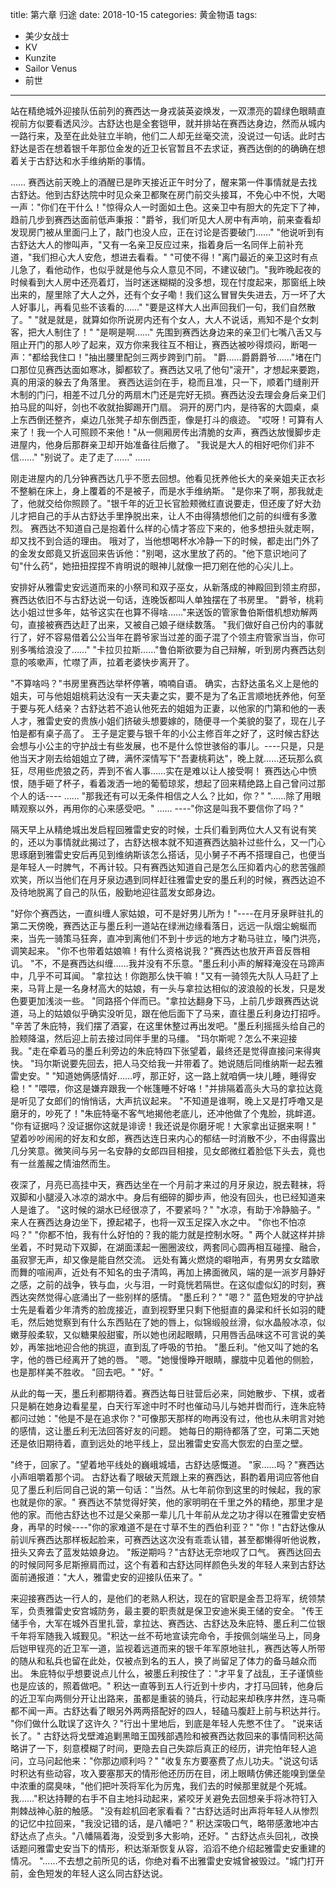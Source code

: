title: 第六章 归途
date: 2018-10-15
categories: 黄金物语
tags:
- 美少女战士
- KV
- Kunzite
- Sailor Venus
- 前世
---

站在精绝城外迎接队伍前列的赛西达一身戎装英姿焕发，一双漂亮的碧绿色眼睛直视前方似要看透风沙。古舒达也是全套铠甲，就并排站在赛西达身边，然而从城内一路行来，及至在此处驻立半晌，他们二人却无丝毫交流，没说过一句话。此时古舒达是否在想着银千年那位金发的近卫长官暂且不去求证，赛西达倒的的确确在想着关于古舒达和水手维纳斯的事情。<!--more-->

……
赛西达前天晚上的酒醒已是昨天接近正午时分了，醒来第一件事情就是去找古舒达。他到古舒达院中时见众亲卫都聚在房门前交头接耳，不免心中不悦，大喝一声："你们在干什么！"惊得众人一时面如土色。这亲卫中有胆大的先定下了神，趋前几步到赛西达面前低声秉报："爵爷，我们听见大人房中有声响，前来查看却发现房门被从里面闩上了，敲门也没人应，正在讨论是否要破门……"
"他说听到有古舒达大人的惨叫声，"又有一名亲卫反应过来，指着身后一名同伴上前补充道，"我们担心大人安危，想进去看看。"
"可使不得！"离门最近的亲卫这时有点儿急了，看他动作，也似乎就是他与众人意见不同，不建议破门。"我昨晚起夜的时候看到大人房中还亮着灯，当时迷迷糊糊的没多想，现在忖度起来，那窗纸上映出来的，屋里除了大人之外，还有个女子嘞！我们这么冒冒失失进去，万一坏了大人好事儿，再看见些不该看的……"
"要是这样大人出声回我们一句，我们自然散了。"
"就是就是，就算如你所说房内还有个女人，大人不说话，焉知不是个女刺客，把大人制住了！"
"是啊是啊……"
先围到赛西达身边来的亲卫们七嘴八舌又与阻止开门的那人吵了起来，双方你来我往互不相让，赛西达被吵得烦闷，断喝一声："都给我住口！"抽出腰里配剑三两步跨到门前。
"爵……爵爵爵爷……"堵在门口那位见赛西达面如寒冰，脚都软了。赛西达又吼了他句"滚开"，才想起来要跑，真的用滚的躲去了角落里。
赛西达运剑在手，稳而且准，只一下，顺着门缝削开木制的门闩，相差不过几分的两扇木门还是完好无损。赛西达没去理会身后亲卫们拍马屁的叫好，剑也不收就抬脚踢开门扇。
洞开的房门内，是待客的大圆桌，桌上东西倒还整齐，桌边几张凳子却东倒西歪，像是打斗的痕迹。
"哎呀！可算有人来了！我一个人可照顾不来他！"从一侧厢房传出清脆的女声，赛西达放慢脚步走进屋内，他身后那群亲卫却开始准备往后撤了。
"我说是大人的相好吧你们非不信……"
"别说了。走了走了……"
……

刚走进屋内的几分钟赛西达几乎不愿去回想。他看见抚养他长大的亲亲姐夫正衣衫不整躺在床上，身上覆着的不是被子，而是水手维纳斯。
"是你来了啊，那我就走了，他就交给你照顾了。"银千年的近卫长官脸颊微红直说要走，但还废了好大劲儿才把自己的手从古舒达手里挣脱出来，让人不由得猜想他们之前的纠缠有多激烈。
赛西达不知道自己是抱着什么样的心情才答应下来的，他多想扭头就走啊，却又找不到合适的理由。
哦对了，当他想喝杯水冷静一下的时候，都走出门外了的金发女郎竟又折返回来告诉他："别喝，这水里放了药的。"他下意识地问了句"什么药"，她扭扭捏捏不肯明说的眼神儿就像一把刀剜在他的心尖儿上。

安排好从雅雷史安远道而来的小祭司和双子巫女，从新落成的神殿回到领主府邸，赛西达依旧不与古舒达说一句话，连晚饭都叫人单独摆在了书房里。
"爵爷，桃莉达小姐过世多年，姑爷这实在也算不得啥……"来送饭的管家鲁伯斯借机想劝解两句，直接被赛西达赶了出来，又被自己娘子继续数落。
"我们做好自己份内的事就行了，好不容易借着公公当年在爵爷家当过差的面子混了个领主府管家当当，你可别多嘴给浪没了……"
"卡拉贝拉斯……"鲁伯斯欲要为自己辩解，听到房内赛西达刻意的咳嗽声，忙噤了声，拉着老婆快步离开了。

"不算啥吗？"书房里赛西达举杯停箸，喃喃自语。
确实，古舒达虽名义上是他的姐夫，可与他姐姐桃莉达没有一天夫妻之实，要不是为了名正言顺地抚养他，何至于要与死人结亲？古舒达若不追认他死去的姐姐为正妻，以他家的门第和他的一表人才，雅雷史安的贵族小姐们挤破头想要嫁的，随便寻一个美貌的娶了，现在儿子怕是都有桌子高了。
王子是定要与银千年的小公主修百年之好了，这时候古舒达会想与小公主的守护战士有些发展，也不是什么惊世骇俗的事儿。----只是，只是他当天才刚去给姐姐立了碑，满怀深情写下"吾妻桃莉达"，晚上就……还玩那么疯狂，尽用些虎狼之药，弄到不省人事……实在是难以让人接受啊！
赛西达心中愤恨，随手砸了杯子，看着泼洒一地的葡萄琼浆，想起了回来精绝路上自己曾问过那个人的话----
……
"那我还有可以无条件相信之人么？比如，你？"
"……除了用眼睛观察以外，再用你的心来感受吧。"
……
----"你这是叫我不要信你了吗？"

隔天早上从精绝城出发启程回雅雷史安的时候，士兵们看到两位大人又有说有笑的，还以为事情就此揭过了，古舒达根本就不知道赛西达脑补过些什么，又一门心思琢磨到雅雷史安后再见到维纳斯该怎么搭话，见小舅子不再不搭理自己，也便当是年轻人一时脾气，不再计较。只有赛西达知道自己是怎么压抑着内心的悲苦强颜欢笑，所以当他们在月牙泉边遇到同样赶往雅雷史安的墨丘利的时候，赛西达迫不及待地脱离了自己的队伍，殷勤地迎往蓝发女郎身边。

"好你个赛西达，一直纠缠人家姑娘，可不是好男儿所为！"----在月牙泉畔驻扎的第二天傍晚，赛西达正与墨丘利一道站在绿洲边缘看落日，远远一队烟尘蜿蜒而来，当先一骑策马狂奔，直冲到离他们不到十步远的地方才勒马驻立，嗓门洪亮，调笑起来。
"你不也带着姑娘嘛！有什么资格说我？"赛西达也放开声音反唇相讥。
"不，不是赛西达纠缠……我并没有不乐意。"墨丘利小声的解释淹没在马蹄声中，几乎不可耳闻。
"拿拉达！你跑那么快干嘛！"又有一骑领先大队人马赶了上来，马背上是一名身材高大的姑娘，有一头与拿拉达相似的波浪般的长发，只是发色要更加浅淡一些。
"同路搭个伴而已。"拿拉达翻身下马，上前几步跟赛西达说道，马上的姑娘似乎确实没听见，跟在他后面下了马来，直往墨丘利身边打招呼。
"辛苦了朱庇特，我们摆了酒宴，在这里休整过再出发吧。"墨丘利摇摇头给自己的脸颊降温，然后迎上前去接过同伴手里的马缰。
"玛尔斯呢？怎么不来迎接我。"走在牵着马的墨丘利旁边的朱庇特四下张望着，最终还是觉得直接问来得爽快。
"玛尔斯说要先回去，把人马交给我一并带着了。她说随后同维纳斯一起去雅雷史安。"
"知道她俩感情好……哼，那正好，这一路上就咱俩一块儿睡，睡得安稳！"
"喂喂，你这是嫌弃跟我一个帐篷睡不好咯！"并排隔着高头大马的拿拉达竟是听见了女郎们的悄悄话，大声抗议起来。
"不知道是谁啊，晚上又是打呼噜又是磨牙的，吵死了！"朱庇特毫不客气地揭他老底儿，还冲他做了个鬼脸，挑衅道。
"你有证据吗？没证据你这就是诽谤！我还说是你磨牙呢！大家拿出证据来啊！"
望着吵吵闹闹的好友和女郎，赛西达连日来内心的郁结一时消散不少，不由得露出几分笑意。微笑间与另一名安静的女郎四目相接，见女郎微红着脸低下头去，竟也有一丝羞赧之情油然而生。

夜深了，月亮已高挂中天，赛西达坐在一个月前才来过的月牙泉边，脱去鞋袜，将双脚和小腿浸入冰凉的湖水中。身后有细碎的脚步声，他没有回头，也已经知道来人是谁了。
"这时候的湖水已经很凉了，不要紧吗？"
"水凉，有助于冷静脑子。"
来人在赛西达身边坐下，撩起裙子，也将一双玉足探入水之中。
"你也不怕凉吗？"
"你都不怕，我有什么好怕的？我的能力就是控制水呀。"
两个人就这样并排坐着，不时晃动下双脚，在湖面漾起一圈圈波纹，两套同心圆再相互碰撞、融合，虽寂寥无声，却又像是能自然交流。
远处有篝火燃烧的噼啪声，有男男女女踏歌而舞的喧闹声，近处有不知名的虫子清鸣，再加上拂面微风，端的是一派岁月静好之感，之前的战争，铁与血，火与泪，一时竟恍若隔世。在这似虚似幻的时刻，赛西达突然觉得心底涌出了一些别样的感情。
"墨丘利？"
"嗯？"
蓝色短发的守护战士先是看着少年清秀的脸庞接近，直到视野里只剩下他挺直的鼻梁和纤长如羽的睫毛，然后她觉察到有什么东西贴在了她的唇上，似锦缎般丝滑，似水晶般冰凉，似嫩芽般柔软，又似糖果般甜蜜，所以她也闭起眼睛，只用唇舌品味这不可言说的美妙，再笨拙地迎合他的挑逗，直到乱了呼吸的节拍。
"墨丘利。"他又叫了她的名字，他的唇已经离开了她的唇。
"嗯。"她慢慢睁开眼睛，朦胧中见着他的侧脸，也是那样美不胜收。
"回去吧。"
"好。"

从此的每一天，墨丘利都期待着。赛西达每日驻营后必来，同她散步、下棋，或者只是躺在她身边看星星，白天行军途中时不时也催动马儿与她并辔而行，连朱庇特都问过她："他是不是在追求你？"可像那天那样的吻再没有过，他也从未明言对她的感情，这让墨丘利无法回答好友的问题。
她每日的期待都落了空，可第二天她还是依旧期待着，直到远处的地平线上，显出雅雷史安高大恢宏的白垩之壁。

"终于，回家了。"望着地平线处的巍峨城墙，古舒达感慨道。
"家……吗？"赛西达小声咀嚼着那个词。
古舒达看了眼破天荒跟上来的赛西达，斟酌着用词应答他自见了墨丘利后同自己说的第一句话："当然。从七年前你到这里的时候起，我的家也就是你的家。"
赛西达不禁觉得好笑，他的家明明在千里之外的精绝，那里才是他的家。而他古舒达也不过是父亲那一辈儿几十年前从龙之功才得以在雅雷史安栖身，再早的时候----"你的家难道不是在寸草不生的西伯利亚？"
"你！"古舒达像从前训斥赛西达那样板起脸来，可赛西达这次没有乖乖认错，甚至都懒得听他说教，扭头又奔去了蓝发姑娘身边。
"叛逆期吗？"古舒达无奈地叹了口气。
赛西达回去的时候同阿多尼斯擦肩而过，这个有着和古舒达同样颜色头发的年轻人来到古舒达面前通报道："大人，雅雷史安的迎接队伍来了。"

来迎接赛西达一行人的，是他们的老熟人积达，现在的官职是金吾卫将军，统领禁军，负责雅雷史安宫城防务，最主要的职责就是保卫安迪米奥王储的安全。
"传王储手令，大军在城外百里扎营，拿拉达、赛西达、古舒达及朱庇特、墨丘利二位银千年将军随我入城觐见。"积达一丝不苟地宣读完命令，手按佩剑端坐马上，同身后铠甲锃亮的近卫军一道，监视着远道而来的银千年军原地驻扎，赛西达等人所带的随从和私兵也留在此处，仅被点到名的五人，换了尚留足了体力的备马越众而出。
朱庇特似乎想要说点儿什么，被墨丘利按住了："才平复了战乱，王子谨慎些也是应该的，照着做吧。"
积达一直等到五人行近到十步内，才打马回转，他身后的近卫军向两侧分开让出路来，虽都是重装的骑兵，行动起来却秩序井然，连马嘶都不闻一声。古舒达看了眼另外两两搭配好的四人，轻磕马腹赶上前与积达并行。
"你们做什么耽误了这许久？"行出十里地后，到底是年轻人先憋不住了。
"说来话长了。"
古舒达将戈壁滩追剿黑暗王国残部遇险和被赛西达救回来的事情同积达简略讲了一下，刻意模糊了时间，更隐去自己失踪后真正的经历，讲完怕年轻人追问，立马问起他来："你那边顺利吗？"
"收复东方要塞费了点儿功夫。"说这句话时积达有些动容，攻入要塞那天的情形他还历历在目，闭上眼睛仿佛还能嗅到堡垒中浓重的腐臭味，"他们把叶茨将军化为厉鬼，我们去的时候那里就是个死城。我……"积达持鞭的右手不自主地抖动起来，紧咬牙关避免去回想亲手将冰符钉入荆棘战神心脏的触感。
"没有趁机回老家看看？"古舒达适时出声将年轻人从惨烈的记忆中拉回来，"我没记错的话，是八幡吧？"
积达深吸口气，略带感激地冲古舒达点了点头。"八幡隔着海，没受到多大影响，还好。"
古舒达点头回礼，改换话题问雅雷史安当下的情形，积达渐渐恢复从容，滔滔不绝介绍起雅雷史安重建的情况。
"……不去想之前所见的话，你绝对看不出雅雷史安城曾被毁过。"城门打开前，金色短发的年轻人这么同古舒达说。